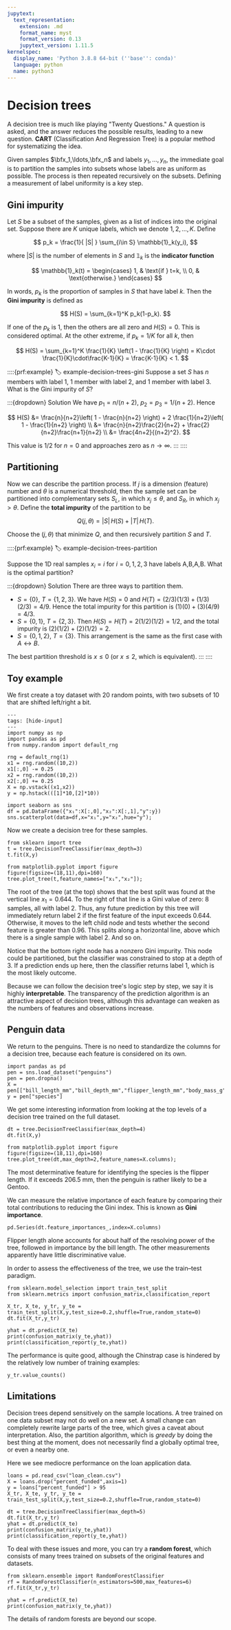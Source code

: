 ```yaml
---
jupytext:
  text_representation:
    extension: .md
    format_name: myst
    format_version: 0.13
    jupytext_version: 1.11.5
kernelspec:
  display_name: 'Python 3.8.8 64-bit (''base'': conda)'
  language: python
  name: python3
---
```

# Decision trees

A decision tree is much like playing "Twenty Questions." A question is asked, and the answer reduces the possible results, leading to a new question. **CART** (Classification And Regression Tree) is a popular method for systematizing the idea.

Given samples $\bfx_1,\ldots,\bfx_n$ and labels $y_1,\ldots,y_n$, the immediate goal is to partition the samples into subsets whose labels are as uniform as possible. The process is then repeated recursively on the subsets. Defining a measurement of label uniformity is a key step. 

## Gini impurity

Let $S$ be a subset of the samples, given as a list of indices into the original set. Suppose there are $K$ unique labels, which we denote $1,2,\ldots,K$. Define

$$
p_k = \frac{1}{ |S| } \sum_{i\in S} \mathbb{1}_k(y_i),
$$

where $|S|$ is the number of elements in $S$ and $\mathbb{1}_k$ is the **indicator function**

$$
\mathbb{1}_k(t) = \begin{cases} 
  1, & \text{if } t=k, \\ 
  0, & \text{otherwise.}
  \end{cases}
$$

In words, $p_k$ is the proportion of samples in $S$ that have label $k$. Then the **Gini impurity** is defined as 

$$
H(S) = \sum_{k=1}^K p_k(1-p_k).
$$

If one of the $p_k$ is 1, then the others are all zero and $H(S)=0$. This is considered optimal. At the other extreme, if $p_k=1/K$ for all $k$, then 

$$
H(S) = \sum_{k=1}^K \frac{1}{K} \left(1 - \frac{1}{K} \right) = K\cdot \frac{1}{K}\cdot\frac{K-1}{K} = \frac{K-1}{K} < 1.
$$

::::{prf:example}
:label: example-decision-trees-gini
Suppose a set $S$ has $n$ members with label 1, 1 member with label 2, and 1 member with label 3. What is the Gini impurity of $S$?

:::{dropdown} Solution
We have $p_1=n/(n+2)$, $p_2=p_3=1/(n+2)$. Hence

$$
H(S) &= \frac{n}{n+2}\left( 1 - \frac{n}{n+2} \right) + 2 \frac{1}{n+2}\left( 1 - \frac{1}{n+2} \right) \\ 
&= \frac{n}{n+2}\frac{2}{n+2} + \frac{2}{n+2}\frac{n+1}{n+2} \\ 
&= \frac{4n+2}{(n+2)^2}.
$$

This value is 1/2 for $n=0$ and approaches zero as $n\to\infty$.
:::
::::

## Partitioning

Now we can describe the partition process. If $j$ is a dimension (feature) number and $\theta$ is a numerical threshold, then the sample set can be partitioned into complementary sets $S_L$, in which $x_j \le \theta$, and $S_R$, in which $x_j > \theta$. Define the **total impurity** of the partition to be 

$$
Q(j,\theta) = \lvert S\rvert\, H(S) + \lvert T \rvert \, H(T).
$$

Choose the $(j,\theta)$ that minimize $Q$, and then recursively partition $S$ and $T$.

::::{prf:example}
:label: example-decision-trees-partition

Suppose the 1D real samples $x_i=i$ for $i=0,1,2,3$ have labels A,B,A,B. What is the optimal partition?

:::{dropdown} Solution
There are three ways to partition them.

* $S=\{0\}$, $T=\{1,2,3\}$. We have $H(S)=0$ and $H(T)=(2/3)(1/3)+(1/3)(2/3)=4/9$. Hence the total impurity for this partition is $(1)(0) + (3)(4/9) = 4/3$.
* $S=\{0,1\}$, $T=\{2,3\}$. Then $H(S)=H(T)=2(1/2)(1/2)=1/2$, and the total impurity is $(2)(1/2)+(2)(1/2)=2$. 
* $S=\{0,1,2\}$, $T=\{3\}$. This arrangement is the same as the first case with $A↔B$.

The best partition threshold is $x\le 0$ (or $x\le 2$, which is equivalent).
:::
::::

## Toy example

We first create a toy dataset with 20 random points, with two subsets of 10 that are shifted left/right a bit.

```{code-cell}
---
tags: [hide-input]
---
import numpy as np
import pandas as pd
from numpy.random import default_rng

rng = default_rng(1)
x1 = rng.random((10,2))
x1[:,0] -= 0.25
x2 = rng.random((10,2))
x2[:,0] += 0.25
X = np.vstack((x1,x2))
y = np.hstack(([1]*10,[2]*10))

import seaborn as sns
df = pd.DataFrame({"x₁":X[:,0],"x₂":X[:,1],"y":y})
sns.scatterplot(data=df,x="x₁",y="x₂",hue="y");
```

Now we create a decision tree for these samples.

```{code-cell}
from sklearn import tree
t = tree.DecisionTreeClassifier(max_depth=3)
t.fit(X,y)

from matplotlib.pyplot import figure
figure(figsize=(18,11),dpi=160)
tree.plot_tree(t,feature_names=["x₁","x₂"]);
```

The root of the tree (at the top) shows that the best split was found at the vertical line $x_1=0.644$. To the right of that line is a Gini value of zero: 8 samples, all with label 2. Thus, any future prediction by this tree will immediately return label 2 if the first feature of the input exceeds 0.644. Otherwise, it moves to the left child node and tests whether the second feature is greater than $0.96$. This splits along a horizontal line, above which there is a single sample with label 2. And so on.

Notice that the bottom right node has a nonzero Gini impurity. This node could be partitioned, but the classifier was constrained to stop at a depth of 3. If a prediction ends up here, then the classifier returns label 1, which is the most likely outcome.

Because we can follow the decision tree's logic step by step, we say it is highly **interpretable**. The transparency of the prediction algorithm is an attractive aspect of decision trees, although this advantage can weaken as the numbers of features and observations increase.

## Penguin data

We return to the penguins. There is no need to standardize the columns for a decision tree, because each feature is considered on its own.

```{code-cell}
import pandas as pd
pen = sns.load_dataset("penguins")
pen = pen.dropna()
X = pen[["bill_length_mm","bill_depth_mm","flipper_length_mm","body_mass_g"]]
y = pen["species"]
```

We get some interesting information from looking at the top levels of a decision tree trained on the full dataset.

```{code-cell}
dt = tree.DecisionTreeClassifier(max_depth=4)
dt.fit(X,y)

from matplotlib.pyplot import figure
figure(figsize=(18,11),dpi=160)
tree.plot_tree(dt,max_depth=2,feature_names=X.columns);
```

The most determinative feature for identifying the species is the flipper length. If it exceeds 206.5 mm, then the penguin is rather likely to be a Gentoo. 

We can measure the relative importance of each feature by comparing their total contributions to reducing the Gini index. This is known as **Gini importance**.  

```{code-cell}
pd.Series(dt.feature_importances_,index=X.columns)
```

Flipper length alone accounts for about half of the resolving power of the tree, followed in importance by the bill length. The other measurements apparently have little discriminative value.

In order to assess the effectiveness of the tree, we use the train–test paradigm.

```{code-cell}
from sklearn.model_selection import train_test_split
from sklearn.metrics import confusion_matrix,classification_report

X_tr, X_te, y_tr, y_te = train_test_split(X,y,test_size=0.2,shuffle=True,random_state=0)
dt.fit(X_tr,y_tr)

yhat = dt.predict(X_te)
print(confusion_matrix(y_te,yhat))
print(classification_report(y_te,yhat))

```

The performance is quite good, although the Chinstrap case is hindered by the relatively low number of training examples:

```{code-cell}
y_tr.value_counts()
```

## Limitations

Decision trees depend sensitively on the sample locations. A tree trained on one data subset may not do well on a new set. A small change can completely rewrite large parts of the tree, which gives a caveat about interpretation. Also, the partition algorithm, which is *greedy* by doing the best thing at the moment, does not necessarily find a globally optimal tree, or even a nearby one. 

Here we see mediocre performance on the loan application data.

```{code-cell}
loans = pd.read_csv("loan_clean.csv")
X = loans.drop("percent_funded",axis=1)
y = loans["percent_funded"] > 95
X_tr, X_te, y_tr, y_te = train_test_split(X,y,test_size=0.2,shuffle=True,random_state=0)

dt = tree.DecisionTreeClassifier(max_depth=5)
dt.fit(X_tr,y_tr)
yhat = dt.predict(X_te)
print(confusion_matrix(y_te,yhat))
print(classification_report(y_te,yhat))
```

To deal with these issues and more, you can try a **random forest**, which consists of many trees trained on subsets of the original features and datasets.   

```{code-cell}
from sklearn.ensemble import RandomForestClassifier
rf = RandomForestClassifier(n_estimators=500,max_features=6)
rf.fit(X_tr,y_tr)

yhat = rf.predict(X_te)
print(confusion_matrix(y_te,yhat))
```

The details of random forests are beyond our scope.
